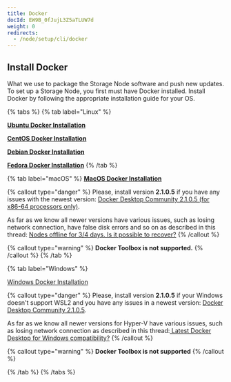 ```yaml
---
title: Docker
docId: EW9B_0fJujL3Z5aTLUW7d
weight: 0
redirects:
  - /node/setup/cli/docker
---
```


## Install Docker

What we use to package the Storage Node software and push new updates. To set up a Storage Node, you first must have Docker installed. Install Docker by following the appropriate installation guide for your OS.

{% tabs %}
{% tab label="Linux" %}

[**Ubuntu Docker Installation**](https://docs.docker.com/install/linux/docker-ce/ubuntu/)

[**CentOS Docker Installation**](https://docs.docker.com/install/linux/docker-ce/centos/)

[**Debian Docker Installation**](https://docs.docker.com/install/linux/docker-ce/debian/)

[**Fedora Docker Installation**](https://docs.docker.com/install/linux/docker-ce/fedora/)
{% /tab %}

{% tab label="macOS" %}
[**MacOS Docker Installation**](https://docs.docker.com/docker-for-mac/install/)

{% callout type="danger"  %}
Please, install version **2.1.0.5** if you have any issues with the newest version: [Docker Desktop Community 2.1.0.5 (for x86-64 processors only)](https://download.docker.com/mac/stable/40693/Docker.dmg).

As far as we know all newer versions have various issues, such as losing network connection, have false disk errors and so on as described in this thread: [Nodes offline for 3/4 days. Is it possible to recover?](https://forum.storj.io/t/nodes-offline-for-3-4-days-is-it-possible-to-recover/11697/16?u=alexey)
{% /callout %}

{% callout type="warning"  %}
**Docker Toolbox is not supported.**
{% /callout %}
{% /tab %}

{% tab label="Windows" %}

[Windows Docker Installation](https://docs.docker.com/docker-for-windows/install/#install-docker-desktop-for-windows-desktop-app)

{% callout type="danger"  %}
Please, install version **2.1.0.5** if your Windows doesn't support WSL2 and you have any issues in a newest version: [Docker Desktop Community 2.1.0.5](https://download.docker.com/win/stable/40693/Docker%20Desktop%20Installer.exe).

As far as we know all newer versions for Hyper-V have various issues, such as losing network connection as described in this thread:[ Latest Docker Desktop for Windows compatibility?](https://forum.storj.io/t/latest-docker-desktop-for-windows-compatibility/6045)
{% /callout %}

{% callout type="warning"  %}
**Docker Toolbox is not supported**
{% /callout %}

{% /tab %}
{% /tabs %}
